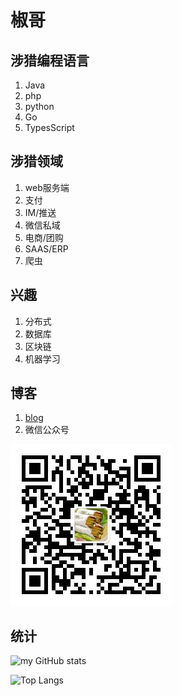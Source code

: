 # 椒哥

## 涉猎编程语言
1. Java
2. php
3. python
4. Go
5. TypesScript

## 涉猎领域
1. web服务端
2. 支付
3. IM/推送
4. 微信私域
5. 电商/团购
6. SAAS/ERP
7. 爬虫

## 兴趣
1. 分布式
2. 数据库
3. 区块链
4. 机器学习

## 博客
1. [blog](https://kennethfan.github.io/)
2. 微信公众号

![微信公众号](qrcode_weixin_oa.jpg)

## 统计
![my GitHub stats](https://github-readme-stats.vercel.app/api?username=kennethfan&show_icons=true&theme=onedark&layout=donut-vertical)

![Top Langs](https://github-readme-stats.vercel.app/api/top-langs/?username=kennethfan&layout=donut-vertical)
